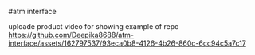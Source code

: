 #atm interface

uploade product video for showing example of repo
https://github.com/Deepika8688/atm-interface/assets/162797537/93eca0b8-4126-4b26-860c-6cc94c5a7c17





